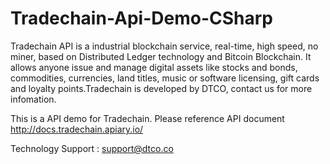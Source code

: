 # Tradechain-Api-Demo-CSharp

Tradechain API is a industrial blockchain service, real-time, high speed, no miner, based on Distributed Ledger technology and Bitcoin Blockchain. It allows anyone issue and manage digital assets like stocks and bonds, commodities, currencies, land titles, music or software licensing, gift cards and loyalty points.Tradechain is developed by DTCO, contact us for more infomation.

This is a API demo for Tradechain.
Please reference API document http://docs.tradechain.apiary.io/

Technology Support :
support@dtco.co
